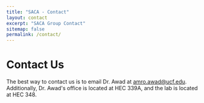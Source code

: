 ```yaml
---
title: "SACA - Contact"
layout: contact
excerpt: "SACA Group Contact"
sitemap: false
permalink: /contact/
---
```


# Contact Us

The best way to contact us is to email Dr. Awad at [amro.awad@ucf.edu](mailto:amro.awad@ucf.edu). Additionally, Dr. Awad's office is located at HEC 339A, and the lab is located at HEC 348.
